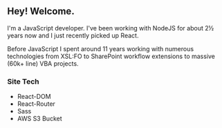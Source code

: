 ## Hey! Welcome.

I'm a JavaScript developer. I've been working with NodeJS for about 2½ years now and I just recently picked up React.

Before JavaScript I spent around 11 years working with numerous technologies from XSL:FO to SharePoint workflow extensions
to massive (60k+ line) VBA projects.

### Site Tech
* React-DOM
* React-Router
* Sass
* AWS S3 Bucket
